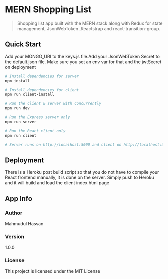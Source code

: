# MERN Shopping List

> Shopping list app built with the MERN stack along with Redux for state management, JsonWebToken ,Reactstrap and react-transition-group.

## Quick Start

Add your MONGO_URI to the keys.js file.Add your JsonWebToken Secret to the default.json file. Make sure you set an env var for that and the jwtSecret on deployment

```bash
# Install dependencies for server
npm install

# Install dependencies for client
npm run client-install

# Run the client & server with concurrently
npm run dev

# Run the Express server only
npm run server

# Run the React client only
npm run client

# Server runs on http://localhost:5000 and client on http://localhost:3000
```

## Deployment

There is a Heroku post build script so that you do not have to compile your React frontend manually, it is done on the server. Simply push to Heroku and it will build and load the client index.html page

## App Info

### Author

Mahmudul Hassan


### Version

1.0.0

### License

This project is licensed under the MIT License
